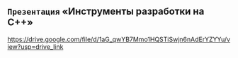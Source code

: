 ## `Презентация` «Инструменты разработки на C++»

https://drive.google.com/file/d/1aG_qwYB7Mmo1HQSTiSwjn6nAdErYZYYu/view?usp=drive_link